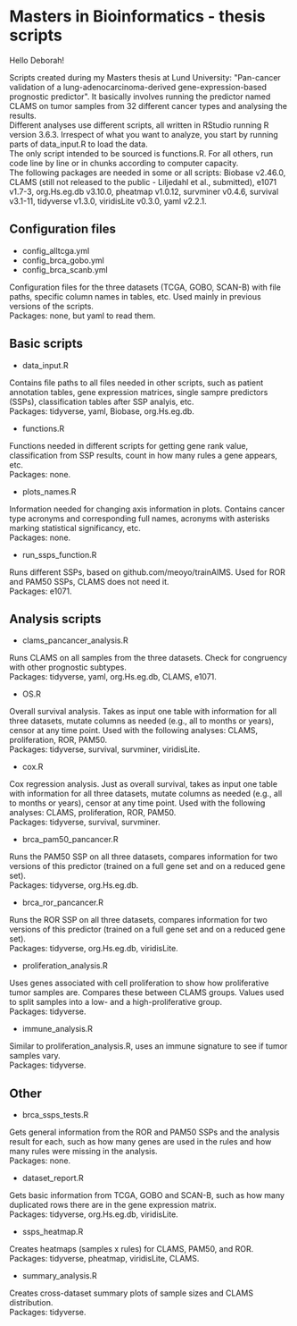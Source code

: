 # Masters in Bioinformatics - thesis scripts

Hello Deborah!

Scripts created during my Masters thesis at Lund University: "Pan-cancer validation of a lung-adenocarcinoma-derived gene-expression-based prognostic predictor". It basically involves running the predictor named CLAMS on tumor samples from 32 different cancer types and analysing the results.  
Different analyses use different scripts, all written in RStudio running R version 3.6.3. Irrespect of what you want to analyze, you start by running parts of data_input.R to load the data.  
The only script intended to be sourced is functions.R. For all others, run code line by line or in chunks according to computer capacity.  
The following packages are needed in some or all scripts: Biobase v2.46.0, CLAMS (still not released to the public - Liljedahl et al., submitted), e1071 v1.7-3, org.Hs.eg.db v3.10.0, pheatmap v1.0.12, survminer v0.4.6, survival v3.1-11, tidyverse v1.3.0, viridisLite v0.3.0, yaml v2.2.1.  

## Configuration files

* config_alltcga.yml  
* config_brca_gobo.yml  
* config_brca_scanb.yml  

Configuration files for the three datasets (TCGA, GOBO, SCAN-B) with file paths, specific column names in tables, etc. Used mainly in previous versions of the scripts.  
Packages: none, but yaml to read them.

## Basic scripts

* data_input.R

Contains file paths to all files needed in other scripts, such as patient annotation tables, gene expression matrices, single sampre predictors (SSPs), classification tables after SSP analyis, etc.  
Packages: tidyverse, yaml, Biobase, org.Hs.eg.db.  

* functions.R

Functions needed in different scripts for getting gene rank value, classification from SSP results, count in how many rules a gene appears, etc.  
Packages: none.  

* plots_names.R

Information needed for changing axis information in plots. Contains cancer type acronyms and corresponding full names, acronyms with asterisks marking statistical significancy, etc.  
Packages: none.  

* run_ssps_function.R

Runs different SSPs, based on github.com/meoyo/trainAIMS. Used for ROR and PAM50 SSPs, CLAMS does not need it.  
Packages: e1071.  

## Analysis scripts

* clams_pancancer_analysis.R

Runs CLAMS on all samples from the three datasets. Check for congruency with other prognostic subtypes.  
Packages: tidyverse, yaml, org.Hs.eg.db, CLAMS, e1071.  

* OS.R

Overall survival analysis. Takes as input one table with information for all three datasets, mutate columns as needed (e.g., all to months or years), censor at any time point. Used with the following analyses: CLAMS, proliferation, ROR, PAM50.  
Packages: tidyverse, survival, survminer, viridisLite.  

* cox.R

Cox regression analysis. Just as overall survival, takes as input one table with information for all three datasets, mutate columns as needed (e.g., all to months or years), censor at any time point. Used with the following analyses: CLAMS, proliferation, ROR, PAM50.  
Packages: tidyverse, survival, survminer.  


* brca_pam50_pancancer.R

Runs the PAM50 SSP on all three datasets, compares information for two versions of this predictor (trained on a full gene set and on a reduced gene set).  
Packages: tidyverse, org.Hs.eg.db.  

* brca_ror_pancancer.R

Runs the ROR SSP on all three datasets, compares information for two versions of this predictor (trained on a full gene set and on a reduced gene set).  
Packages: tidyverse, org.Hs.eg.db, viridisLite.  

* proliferation_analysis.R

Uses genes associated with cell proliferation to show how proliferative tumor samples are. Compares these between CLAMS groups. Values used to split samples into a low- and a high-proliferative group.  
Packages: tidyverse.  

* immune_analysis.R

Similar to proliferation_analysis.R, uses an immune signature to see if tumor samples vary.  
Packages: tidyverse.  


## Other

* brca_ssps_tests.R

Gets general information from the ROR and PAM50 SSPs and the analysis result for each, such as how many genes are used in the rules and how many rules were missing in the analysis.  
Packages: none.  

* dataset_report.R

Gets basic information from TCGA, GOBO and SCAN-B, such as how many duplicated rows there are in the gene expression matrix.  
Packages: tidyverse, org.Hs.eg.db, viridisLite.  

* ssps_heatmap.R

Creates heatmaps (samples x rules) for CLAMS, PAM50, and ROR.  
Packages: tidyverse, pheatmap, viridisLite, CLAMS.

* summary_analysis.R

Creates cross-dataset summary plots of sample sizes and CLAMS distribution.  
Packages: tidyverse.   
